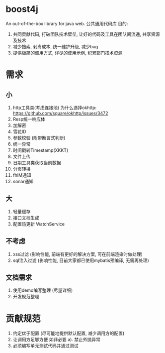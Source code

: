 # boost4j
An out-of-the-box library for java web.
公共通用代码库
目的:
1. 共同贡献代码, 打破团队技术壁垒, 让好的代码及工具在团队间流通, 共享资源及技术
2. 减少搜索, 剥离成本, 统一维护升级, 减少bug
3. 提供极简的调用方式, 详尽的使用示例, 积累部门技术资源

# 需求
## 小
1. http工具类(考虑连接池) 为什么选择okhttp: https://github.com/square/okhttp/issues/3472
2. Resp统一响应体
3. 加解密
4. 雪花ID
5. 参数校验 (附带断言式判断)
6. 统一异常
7. 时间戳转Timestamp(XKKT)
8. 文件上传
9. 日期工具类获取当前数据
10. 分页转换
11. fhIM通知
12. sonar通知
## 大
1. 轻量缓存
2. 接口文档生成
3. 配置热更新 WatchService
## 不考虑
1. xss过滤 (影响性能, 前端有更好的解决方案, 可在前端渲染时做处理)
2. sql注入过滤 (影响性能, 目前大家都已使用mybatis预编译, 无需再处理)
## 文档需求
1. 使用demo编写整理 (尽量详细)
2. 开发规范整理

# 贡献规范
1. 约定优于配置 (尽可能地提供默认配置, 减少调用方的配置)
2. 让调用方足够方便
    如非必要
    a). 禁止外抛异常
3. 必须编写单元测试代码并通过测试